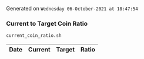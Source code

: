 Generated on `Wednesday 06-October-2021 at 18:47:54`

### Current to Target Coin Ratio
`current_coin_ratio.sh`

Date|Current|Target|Ratio
---|---|---|---
